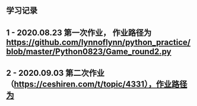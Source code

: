 ## 学习记录
## 1 - 2020.08.23 第一次作业， 作业路径为 https://github.com/lynnoflynn/python_practice/blob/master/Python0823/Game_round2.py
## 2 - 2020.09.03 第二次作业 （https://ceshiren.com/t/topic/4331），作业路径为 